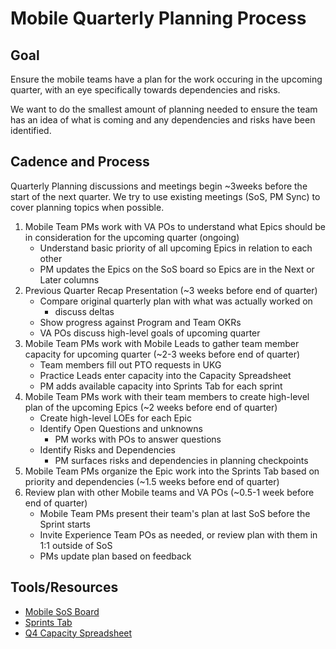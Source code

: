 # Mobile Quarterly Planning Process

## Goal
Ensure the mobile teams have a plan for the work occuring in the upcoming quarter, with an eye specifically towards dependencies and risks.

We want to do the smallest amount of planning needed to ensure the team has an idea of what is coming and any dependencies and risks have been identified.

## Cadence and Process
Quarterly Planning discussions and meetings begin ~3weeks before the start of the next quarter.  We try to use existing meetings (SoS, PM Sync) to cover planning topics when possible.  

1. Mobile Team PMs work with VA POs to understand what Epics should be in consideration for the upcoming quarter (ongoing)
   - Understand basic priority of all upcoming Epics in relation to each other
   - PM updates the Epics on the SoS board so Epics are in the Next or Later columns
2. Previous Quarter Recap Presentation (~3 weeks before end of quarter)
   - Compare original quarterly plan with what was actually worked on
      - discuss deltas
   - Show progress against Program and Team OKRs
   - VA POs discuss high-level goals of upcoming quarter
3. Mobile Team PMs work with Mobile Leads to gather team member capacity for upcoming quarter (~2-3 weeks before end of quarter)
   - Team members fill out PTO requests in UKG
   - Practice Leads enter capacity into the Capacity Spreadsheet
   - PM adds available capacity into Sprints Tab for each sprint
4. Mobile Team PMs work with their team members to create high-level plan of the upcoming Epics (~2 weeks before end of quarter)
   - Create high-level LOEs for each Epic
   - Identify Open Questions and unknowns
      - PM works with POs to answer questions
   - Identify Risks and Dependencies
      - PM surfaces risks and dependencies in planning checkpoints
5. Mobile Team PMs organize the Epic work into the Sprints Tab based on priority and dependencies (~1.5 weeks before end of quarter)
6. Review plan with other Mobile teams and VA POs (~0.5-1 week before end of quarter)
   - Mobile Team PMs present their team's plan at last SoS before the Sprint starts
   - Invite Experience Team POs as needed, or review plan with them in 1:1 outside of SoS
   - PMs update plan based on feedback

## Tools/Resources
- [Mobile SoS Board](https://github.com/orgs/department-of-veterans-affairs/projects/823/views/13)
- [Sprints Tab](https://github.com/orgs/department-of-veterans-affairs/projects/823/views/3)
- [Q4 Capacity Spreadsheet](https://docs.google.com/spreadsheets/d/1dtUX1E_P2RG_ApuTdv859ACF-Q6cqJUyPK1Y1Ct35SY/edit?gid=1777236506#gid=1777236506)
